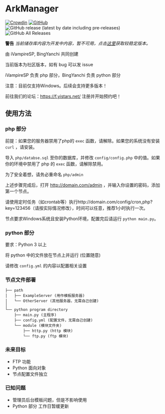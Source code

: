 # ArkManager
[![Crowdin](https://badges.crowdin.net/arkmanager/localized.svg)](https://translate.yistars.net/)
[![GitHub](https://img.shields.io/github/license/yistars/ArkManager)](./LICENSE)
![GitHub release (latest by date including pre-releases)](https://img.shields.io/github/v/release/yistars/ArkManager?include_prereleases)
![GitHub All Releases](https://img.shields.io/github/downloads/yistars/ArkManager/total)

**警告**
*当前储存库内容为开发中内容，暂不可用，点击[这里](https://github.com/yistars/ArkManager/releases)获取较稳定版本。*

由 iVampireSP, BingYanchi 共同创建

当前版本为社区版本，如有 bug 可以发 issue

iVampireSP 负责 php 部分，BingYanchi 负责 python 部分

注意：目前仅支持Windows。后续会支持更多版本！

前往我们的论坛：https://f.yistars.net/ 注册并开始预约吧！

## 使用方法
### php 部分
前提：如果您的服务器禁用了php的 `exec` 函数，请解除。如果您的系统没有安装 `curl` ，请安装。

导入 `php/databse.sql` 至你的数据库，并修改 `config/config.php` 中的值。如果你的环境中禁用了 php 的 `exec` 函数，请解除禁用。

为了安全着想，请务必重命名 `php/admin`

上述步骤完成后，打开 http://domain.com/admin ，并输入你设置的密码，添加第一个节点。

请使用定时任务（如crontab等）执行http://domain.com/config/cron,php?key=123456（请按实际情况修改），时间可以任意，推荐1小时执行一次。

节点要求Windows系统且安装Python环境，配置完后请运行 `python main.py`。

### python 部分
要求：Python 3 以上

将 python 中的文件放在节点上并运行 (位置随意)

请修改 `config.yml` 的内容以配置相关设置

### 节点文件部署
```
├── path
│   ├── ExampleServer (用作模板服务器)
│   └── OtherServer (其他服务器，无需自己创建)
│
└── python program directory
    ├── main.py (主程序)
    ├── config.yml (配置文件，无需自己创建)
    └── module (模块文件夹)
        ├── http.py (http 模块)
        └── ftp.py (ftp 模块)
```

### 未来目标
* FTP 功能
* Python 面向对象
* 节点配置文件独立

### 已知问题
* 管理员后台模板问题，但是不影响使用
* Python 部分 工作日暂缓更新
